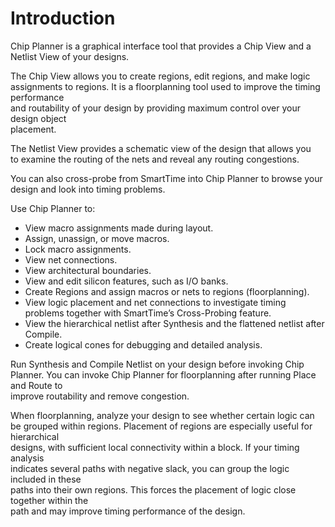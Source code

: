 # Introduction

Chip Planner is a graphical interface tool that provides a Chip View and a<br /> Netlist View of your designs.

The Chip View allows you to create regions, edit regions, and make logic<br /> assignments to regions. It is a floorplanning tool used to improve the timing performance<br /> and routability of your design by providing maximum control over your design object<br /> placement.

The Netlist View provides a schematic view of the design that allows you<br /> to examine the routing of the nets and reveal any routing congestions.

You can also cross-probe from SmartTime into Chip Planner to browse your<br /> design and look into timing problems.

Use Chip Planner to:

-   View macro assignments made during layout.
-   Assign, unassign, or move macros.
-   Lock macro assignments.
-   View net connections.
-   View architectural boundaries.
-   View and edit silicon features, such as I/O banks.
-   Create Regions and assign macros or nets to regions \(floorplanning\).
-   View logic placement and net connections to investigate timing problems together with SmartTime’s Cross-Probing feature.
-   View the hierarchical netlist after Synthesis and the flattened netlist after Compile.
-   Create logical cones for debugging and detailed analysis.

Run Synthesis and Compile Netlist on your design before invoking Chip<br /> Planner. You can invoke Chip Planner for floorplanning after running Place and Route to<br /> improve routability and remove congestion.

When floorplanning, analyze your design to see whether certain logic can<br /> be grouped within regions. Placement of regions are especially useful for hierarchical<br /> designs, with sufficient local connectivity within a block. If your timing analysis<br /> indicates several paths with negative slack, you can group the logic included in these<br /> paths into their own regions. This forces the placement of logic close together within the<br /> path and may improve timing performance of the design.

